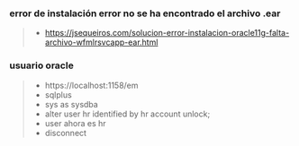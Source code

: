 ### error de instalación error no se ha encontrado el archivo .ear
>- https://jsequeiros.com/solucion-error-instalacion-oracle11g-falta-archivo-wfmlrsvcapp-ear.html

### usuario oracle
>- https://localhost:1158/em
>- sqlplus
>- sys as sysdba
>- alter user hr identified by hr account unlock;
>- user ahora es hr
>- disconnect
